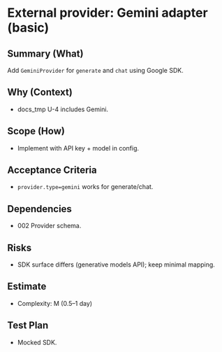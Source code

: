 # External provider: Gemini adapter (basic)

## Summary (What)
Add `GeminiProvider` for `generate` and `chat` using Google SDK.

## Why (Context)
- docs_tmp U-4 includes Gemini.

## Scope (How)
- Implement with API key + model in config.

## Acceptance Criteria
- `provider.type=gemini` works for generate/chat.

## Dependencies
- 002 Provider schema.

## Risks
- SDK surface differs (generative models API); keep minimal mapping.

## Estimate
- Complexity: M (0.5–1 day)

## Test Plan
- Mocked SDK.

